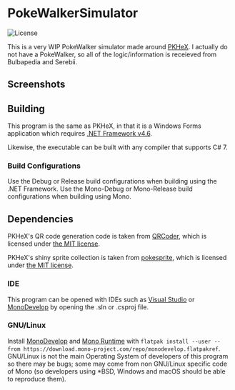 PokeWalkerSimulator
=====
![License](https://img.shields.io/badge/License-GPLv3-blue.svg)

This is a very WIP PokeWalker simulator made around [PKHeX](https://github.com/kwsch/PKHeX). I actually do not have a PokeWalker, so all of the logic/information is receieved from Bulbapedia and Serebii.

## Screenshots



## Building

This program is the same as PKHeX, in that it is a Windows Forms application which requires [.NET Framework v4.6](https://www.microsoft.com/en-us/download/details.aspx?id=48137).

Likewise, the executable can be built with any compiler that supports C# 7.

### Build Configurations

Use the Debug or Release build configurations when building using the .NET Framework. Use the Mono-Debug or Mono-Release build configurations when building using Mono.

## Dependencies

PKHeX's QR code generation code is taken from [QRCoder](https://github.com/codebude/QRCoder), which is licensed under [the MIT license](https://github.com/codebude/QRCoder/blob/master/LICENSE.txt).

PKHeX's shiny sprite collection is taken from [pokesprite](https://github.com/msikma/pokesprite), which is licensed under [the MIT license](https://github.com/msikma/pokesprite/blob/master/LICENSE).

### IDE

This program can be opened with IDEs such as [Visual Studio](https://www.visualstudio.com/) or [MonoDevelop](http://www.monodevelop.com/) by opening the .sln or .csproj file.

### GNU/Linux

Install [MonoDevelop](http://www.monodevelop.com/) and [Mono Runtime](http://www.mono-project.com/) with `flatpak install --user --from https://download.mono-project.com/repo/monodevelop.flatpakref`. GNU/Linux is not the main Operating System of developers of this program so there may be bugs; some may come from non GNU/Linux specific code of Mono (so developers using \*BSD, Windows and macOS should be able to reproduce them).
